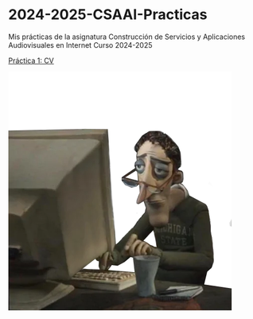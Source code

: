# 2024-2025-CSAAI-Practicas
Mis prácticas de la asignatura Construcción de Servicios y Aplicaciones Audiovisuales en Internet Curso 2024-2025

<p>
        <a href="https://victoriagago.github.io/2024-2025-CSAAI-Practicas/P1/index.html">Práctica 1: CV</a>
    </p>

<img src="imagen_repositoriojeje.webp" alt="Imagen: soy ese">

